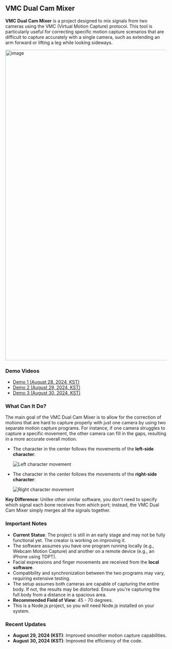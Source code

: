 ## VMC Dual Cam Mixer

**VMC Dual Cam Mixer** is a project designed to mix signals from two cameras using the VMC (Virtual Motion Capture) protocol. This tool is particularly useful for correcting specific motion capture scenarios that are difficult to capture accurately with a single camera, such as extending an arm forward or lifting a leg while looking sideways.

<img width="971" alt="image" src="https://github.com/user-attachments/assets/59b3999b-c182-4667-a3ec-df437c61240e">

### Demo Videos

- [Demo 1 (August 28, 2024, KST)](https://www.youtube.com/watch?v=nLQhRoKg1lo)
- [Demo 2 (August 29, 2024, KST)](https://www.youtube.com/watch?v=qQcTNW8PaQg)
- [Demo 3 (August 30, 2024, KST)](https://www.youtube.com/watch?v=v5PnMnwvdMQ)

### What Can It Do?

The main goal of the VMC Dual Cam Mixer is to allow for the correction of motions that are hard to capture properly with just one camera by using two separate motion capture programs. For instance, if one camera struggles to capture a specific movement, the other camera can fill in the gaps, resulting in a more accurate overall motion.

- The character in the center follows the movements of the **left-side character**:
  
  ![Left character movement](https://for.stella.place/D1/b4b8fda3-ce52-4434-8972-6fd7b1886839.webp)

- The character in the center follows the movements of the **right-side character**:

  ![Right character movement](https://for.stella.place/D1/22dda791-8eda-4bdf-ae97-3cc9749666ce.webp)

**Key Difference**: Unlike other similar software, you don't need to specify which signal each bone receives from which port; instead, the VMC Dual Cam Mixer simply merges all the signals together.

### Important Notes

- **Current Status**: The project is still in an early stage and may not be fully functional yet. The creator is working on improving it.
- The software assumes you have one program running locally (e.g., Webcam Motion Capture) and another on a remote device (e.g., an iPhone using TDPT).
- Facial expressions and finger movements are received from the **local software**.
- Compatibility and synchronization between the two programs may vary, requiring extensive testing.
- The setup assumes both cameras are capable of capturing the entire body. If not, the results may be distorted. Ensure you're capturing the full body from a distance in a spacious area.
- **Recommended Field of View**: 45 - 70 degrees.
- This is a Node.js project, so you will need Node.js installed on your system.

### Recent Updates

- **August 29, 2024 (KST)**: Improved smoother motion capture capabilities.
- **August 30, 2024 (KST)**: Improved the efficiency of the code.